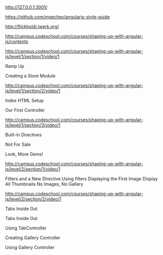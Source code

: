 http://127.0.0.1:3001/

https://github.com/mgechev/angularjs-style-guide

http://flickholdr.iwerk.org/

http://campus.codeschool.com/courses/shaping-up-with-angular-js/contents



http://campus.codeschool.com/courses/shaping-up-with-angular-js/level/1/section/1/video/1

Ramp Up

 Creating a Store Module

http://campus.codeschool.com/courses/shaping-up-with-angular-js/level/1/section/2/video/1

Index HTML Setup

 Our First Controller

http://campus.codeschool.com/courses/shaping-up-with-angular-js/level/1/section/3/video/1

Built-in Directives

 Not For Sale
 
 Look, More Gems!

http://campus.codeschool.com/courses/shaping-up-with-angular-js/level/2/section/1/video/1

Filters and a New Directive
 Using filters
 Displaying the First Image
 Display All Thumbnails
 No Images, No Gallery

http://campus.codeschool.com/courses/shaping-up-with-angular-js/level/2/section/2/video/1

 Tabs Inside Out
 
 Tabs Inside Out
 
 Using TabController
 
 Creating Gallery Controller
 
 Using Gallery Controller

